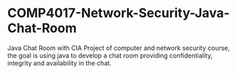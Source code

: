 # COMP4017-Network-Security-Java-Chat-Room
Java Chat Room with CIA 
Project of computer and network security course, the goal is using java to develop a chat room providing confidentiality, integrity and availability in the chat. 
